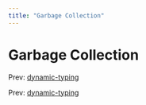 ```yaml
---
title: "Garbage Collection"
---
```


# Garbage Collection

Prev: [dynamic-typing](dynamic-typing.md)

Prev: [dynamic-typing](dynamic-typing.md)

